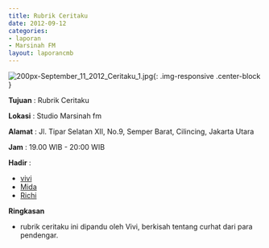 ```yaml
---
title: Rubrik Ceritaku 
date: 2012-09-12
categories:
- laporan
- Marsinah FM
layout: laporancmb
---
```



![200px-September_11_2012_Ceritaku_1.jpg](/uploads/200px-September_11_2012_Ceritaku_1.jpg){: .img-responsive .center-block }


**Tujuan** : Rubrik Ceritaku 

**Lokasi** : Studio Marsinah fm 

**Alamat** : Jl. Tipar Selatan XII, No.9, Semper Barat, Cilincing, Jakarta Utara 

**Jam** : 	19.00 WIB - 20:00 WIB 

**Hadir** :
* [vivi](http://wiki.ciptamedia.org/wiki/vivi)
* [Mida](http://wiki.ciptamedia.org/wiki/Mida)
* [Richi](http://wiki.ciptamedia.org/wiki/Richi)

**Ringkasan**  
* rubrik ceritaku ini dipandu oleh Vivi, berkisah tentang curhat dari para pendengar. 
